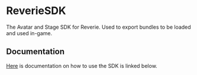 # ReverieSDK
The Avatar and Stage SDK for Reverie.
Used to export bundles to be loaded and used in-game.

## Documentation
[Here](https://reverievr.github.io/ReverieDocs/docs/intro) is documentation on how to use the SDK is linked below.
